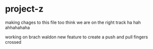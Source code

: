 # project-z

making chages to this file too
think we are on the right track
ha hah ahhahahaha


working on brach waldon new feature to create a push and pull
fingers crossed
